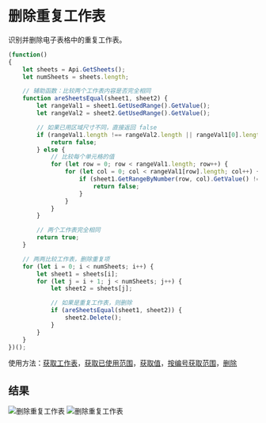 # 删除重复工作表

识别并删除电子表格中的重复工作表。

```ts
(function()
{
    let sheets = Api.GetSheets();
    let numSheets = sheets.length;

    // 辅助函数：比较两个工作表内容是否完全相同
    function areSheetsEqual(sheet1, sheet2) {
        let rangeVal1 = sheet1.GetUsedRange().GetValue();
        let rangeVal2 = sheet2.GetUsedRange().GetValue();

        // 如果已用区域尺寸不同，直接返回 false
        if (rangeVal1.length !== rangeVal2.length || rangeVal1[0].length !== rangeVal2[0].length) {
            return false;
        } else {
            // 比较每个单元格的值
            for (let row = 0; row < rangeVal1.length; row++) {
                for (let col = 0; col < rangeVal1[row].length; col++) {
                    if (sheet1.GetRangeByNumber(row, col).GetValue() !== sheet2.GetRangeByNumber(row, col).GetValue()) {
                        return false;
                    }
                }
            }
        }

        // 两个工作表完全相同
        return true; 
    }

    // 两两比较工作表，删除重复项
    for (let i = 0; i < numSheets; i++) {
        let sheet1 = sheets[i];
        for (let j = i + 1; j < numSheets; j++) {
            let sheet2 = sheets[j];

            // 如果是重复工作表，则删除
            if (areSheetsEqual(sheet1, sheet2)) {
                sheet2.Delete();
            }
        }
    }
})();
```

使用方法：[获取工作表](/docs/office-api/usage-api/spreadsheet-api/Api/Methods/GetSheets.md)，[获取已使用范围](/docs/office-api/usage-api/spreadsheet-api/ApiWorksheet/Methods/GetUsedRange.md)，[获取值](/docs/office-api/usage-api/spreadsheet-api/ApiRange/Methods/GetValue.md)，[按编号获取范围](/docs/office-api/usage-api/spreadsheet-api/ApiWorksheet/Methods/GetRangeByNumber.md)，[删除](/docs/office-api/usage-api/spreadsheet-api/ApiRange/Methods/Delete.md)

## 结果

![删除重复工作表](/assets/images/plugins/remove-duplicate-sheet.png#gh-light-mode-only)
![删除重复工作表](/assets/images/plugins/remove-duplicate-sheet.dark.png#gh-dark-mode-only)